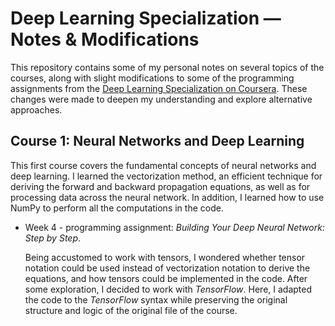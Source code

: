 # Deep Learning Specialization — Notes & Modifications

This repository contains some of my personal notes on several topics of the courses, along with slight modifications to some of
the programming assignments from the [Deep Learning Specialization on Coursera](https://www.coursera.org/specializations/deep-learning).
These changes were made to deepen my understanding and explore alternative approaches.




##  Course 1: Neural Networks and Deep Learning

This first course covers the fundamental concepts of neural networks and deep learning. I learned the vectorization method, an efficient technique for deriving the forward and backward propagation equations, as well as for processing data across the neural network.
In addition, I learned how to use NumPy to perform all the computations in the code.


*  Week 4 - programming assignment: *Building Your Deep Neural Network: Step by Step*.
  
   Being accustomed to work with tensors, I wondered whether tensor notation could be used instead of vectorization notation to derive the equations, and how tensors could be implemented in the code. After some exploration, I decided to work with *TensorFlow*. 
   Here, I adapted the code to the  *TensorFlow* syntax while preserving the original structure and logic of the original file of the course. 
